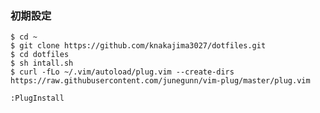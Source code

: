 ### 初期設定  
```shell
$ cd ~  
$ git clone https://github.com/knakajima3027/dotfiles.git  
$ cd dotfiles  
$ sh intall.sh  
$ curl -fLo ~/.vim/autoload/plug.vim --create-dirs https://raw.githubusercontent.com/junegunn/vim-plug/master/plug.vim
```  
`:PlugInstall`   
